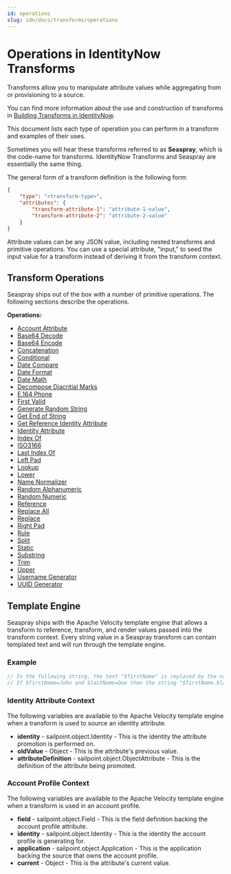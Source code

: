 ```yaml
---
id: operations
slug: idn/docs/transforms/operations
---
```

# Operations in IdentityNow Transforms

Transforms allow you to manipulate attribute values while aggregating from or provisioning to a source.

You can find more information about the use and construction of transforms in [Building Transforms in IdentityNow](../building_transforms/building_transforms.md#building-transforms-in-identitynow).

This document lists each type of operation you can perform in a transform and examples of their uses.

Sometimes you will hear these transforms referred to as **Seaspray**, which is the code-name for transforms. IdentityNow Transforms and Seaspray are essentially the same thing.

The general form of a transform definition is the following form:

```json
{
    "type": "<transform-type>",
    "attributes": {
        "transform-attribute-1": "attribute-1-value",
        "transform-attribute-2": "attribute-2-value"
    }
}
```

Attribute values can be any JSON value, including nested transforms and primitive operations. You can use a special attribute, "input," to seed the input value for a transform instead of deriving it from the transform context.

## Transform Operations

Seaspray ships out of the box with a number of primitive operations. The following sections describe the operations.

**Operations:**

* [Account Attribute](./operations/account_attribute.md)
* [Base64 Decode](./operations/base64_decode.md)
* [Base64 Encode](./operations/base64_encode.md)
* [Concatenation](./operations/concatenation.md)
* [Conditional](./operations/conditional.md)
* [Date Compare](./operations/date_compare.md)
* [Date Format](./operations/date_format.md)
* [Date Math](./operations/date_math.md)
* [Decompose Diacritial Marks](./operations/decompose_diacritical_marks.md)
* [E.164 Phone](./operations/e164_phone.md)
* [First Valid](./operations/first_valid.md)
* [Generate Random String](./operations/generate_random_string.md)
* [Get End of String](./operations/get_end_of_string.md)
* [Get Reference Identity Attribute](./operations/get_reference_identity_attribute.md)
* [Identity Attribute](./operations/identity_attribute.md)
* [Index Of](./operations/index_of.md)
* [ISO3166](./operations/iso_3166.md)
* [Last Index Of](./operations/last_index_of.md)
* [Left Pad](./operations/left_pad.md)
* [Lookup](./operations/lookup.md)
* [Lower](./operations/lower.md)
* [Name Normalizer](./operations/name_normalizer.md)
* [Random Alphanumeric](./operations/random_alphanumeric.md)
* [Random Numeric](./operations/random_numeric.md)
* [Reference](./operations/reference.md)
* [Replace All](./operations/replace_all.md)
* [Replace](./operations/replace.md)
* [Right Pad](./operations/right_pad.md)
* [Rule](./operations/rule.md)
* [Split](./operations/split.md)
* [Static](./operations/substring.md)
* [Substring](./operations/trim.md)
* [Trim](./operations/trim.md)
* [Upper](./operations/upper.md)
* [Username Generator](./operations/username_generator.md)
* [UUID Generator](./operations/uuid_generator.md)

## Template Engine

Seaspray ships with the Apache Velocity template engine that allows a transform to reference, transform, and render values passed into the transform context. Every string value in a Seaspray transform can contain templated text and will run through the template engine.

### Example

```javascript
// In the following string, the text "$firstName" is replaced by the value of firstName in the template context. The same goes for "$lastName".
// If $firstName=John and $lastName=Doe then the string "$firstName.$lastName" would render as "John.Doe"
```

### Identity Attribute Context

The following variables are available to the Apache Velocity template engine when a transform is used to source an identity attribute.

* **identity** - sailpoint.object.Identity - This is the identity the attribute promotion is performed on.
* **oldValue** - Object - This is the attribute's previous value.
* **attributeDefinition** - sailpoint.object.ObjectAttribute - This is the definition of the attribute being promoted.

### Account Profile Context

The following variables are available to the Apache Velocity template engine when a transform is used in an account profile.

* **field** - sailpoint.object.Field - This is the field definition backing the account profile attribute.
* **identity** - sailpoint.object.Identity - This is the identity the account profile is generating for.
* **application** - sailpoint.object.Application - This is the application backing the source that owns the account profile.
* **current** - Object - This is the attribute's current value.
